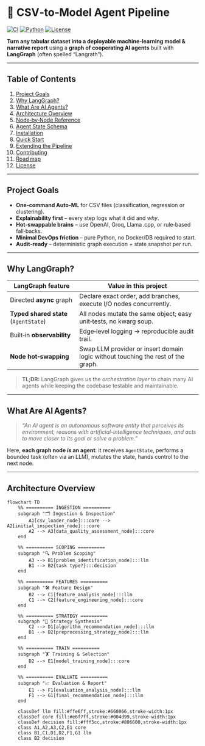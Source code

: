 # 🤖 CSV‑to‑Model Agent Pipeline

[![CI](https://img.shields.io/badge/build-passing-brightgreen)](./.github/workflows/ci.yml)
[![Python](https://img.shields.io/badge/python-3.9%2B-blue)](https://www.python.org/)
[![License](https://img.shields.io/badge/license-MIT-yellow)](#license)

**Turn any tabular dataset into a deployable machine‑learning model & narrative report** using a **graph of cooperating AI agents** built with **LangGraph** (often spelled “Langrath”).

---

## Table of Contents
1. [Project Goals](#project-goals)  
2. [Why LangGraph?](#why-langgraph)  
3. [What Are AI Agents?](#what-are-ai-agents)  
4. [Architecture Overview](#architecture-overview)  
5. [Node‑by‑Node Reference](#node-by-node-reference)  
6. [Agent State Schema](#agent-state-schema)  
7. [Installation](#installation)  
8. [Quick Start](#quick-start)  
9. [Extending the Pipeline](#extending-the-pipeline)  
10. [Contributing](#contributing)  
11. [Road map](#road-map)  
12. [License](#license)

---

## Project Goals
* **One‑command Auto‑ML** for CSV files (classification, regression or clustering).  
* **Explainability first** – every step logs what it did and *why*.  
* **Hot‑swappable brains** – use OpenAI, Groq, Llama .cpp, or rule‑based fall‑backs.  
* **Minimal DevOps friction** – pure Python, no Docker/DB required to start.  
* **Audit‑ready** – deterministic graph execution + state snapshot per run.

---

## Why LangGraph?

| LangGraph feature               | Value in this project            |
|---------------------------------|----------------------------------|
| Directed **async** graph        | Declare exact order, add branches, execute I/O nodes concurrently. |
| **Typed shared state** (`AgentState`) | All nodes mutate the same object; easy unit‑tests, no kwarg soup. |
| Built‑in **observability**      | Edge‑level logging → reproducible audit trail. |
| **Node hot‑swapping**           | Swap LLM provider or insert domain logic without touching the rest of the graph. |

> **TL;DR:** LangGraph gives us the *orchestration layer* to chain many AI agents while keeping the codebase testable and maintainable.

---

## What Are AI Agents?

> *“An AI agent is an autonomous software entity that perceives its environment, reasons with artificial-intelligence techniques, and acts to move closer to its goal or solve a problem.”*

Here, **each graph node *is* an agent**: it receives `AgentState`, performs a bounded task (often via an LLM), mutates the state, hands control to the next node.

---

## Architecture Overview

```mermaid
flowchart TD
    %% ========== INGESTION ==========
    subgraph "🗂 Ingestion & Inspection"
        A1[csv_loader_node]:::core --> A2[initial_inspection_node]:::core
        A2 --> A3[data_quality_assessment_node]:::core
    end

    %% ========== SCOPING ==========
    subgraph "🔍 Problem Scoping"
        A3 --> B1[problem_identification_node]:::llm
        B1 --> B2{task type?}:::decision
    end

    %% ========== FEATURES ==========
    subgraph "🛠 Feature Design"
        B2 --> C1[feature_analysis_node]:::llm
        C1 --> C2[feature_engineering_node]:::core
    end

    %% ========== STRATEGY ==========
    subgraph "🧠 Strategy Synthesis"
        C2 --> D1[algorithm_recommendation_node]:::llm
        D1 --> D2[preprocessing_strategy_node]:::llm
    end

    %% ========== TRAIN ==========
    subgraph "🏋️ Training & Selection"
        D2 --> E1[model_training_node]:::core
    end

    %% ========== EVALUATE ==========
    subgraph "📈 Evaluation & Report"
        E1 --> F1[evaluation_analysis_node]:::llm
        F1 --> G1[final_recommendation_node]:::llm
    end

    classDef llm fill:#ffe6ff,stroke:#660066,stroke-width:1px
    classDef core fill:#e6f7ff,stroke:#004d99,stroke-width:1px
    classDef decision fill:#fff5cc,stroke:#806600,stroke-width:1px
    class A1,A2,A3,C2,E1 core
    class B1,C1,D1,D2,F1,G1 llm
    class B2 decision
